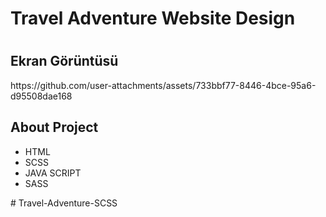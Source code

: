 <h1>Travel Adventure Website Design<h1>

<h2>Ekran Görüntüsü</h2>
https://github.com/user-attachments/assets/733bbf77-8446-4bce-95a6-d95508dae168

<h2>About Project</h2>

<ul>
<li>HTML</li>
<li>SCSS</li>
<li>JAVA SCRIPT</li>
<li>SASS</li>
</ul>

#   T r a v e l - A d v e n t u r e - S C S S 
 
 
